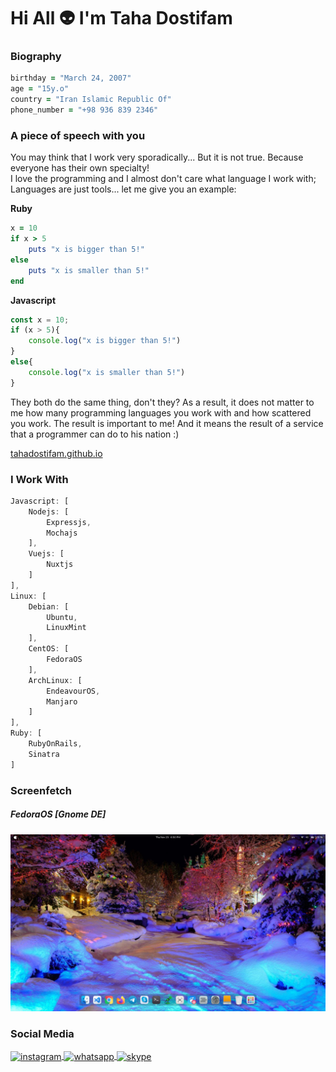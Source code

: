 # Hi All 👽 I'm Taha Dostifam

### Biography
```ruby 
birthday = "March 24, 2007"
age = "15y.o"
country = "Iran Islamic Republic Of"
phone_number = "+98 936 839 2346"
```

### A piece of speech with you 

You may think that I work very sporadically... But it is not true. Because everyone has their own specialty!   
I love the programming and I almost don't care what language I work with;   
Languages are just tools... let me give you an example:   

**Ruby**
```ruby
x = 10
if x > 5
    puts "x is bigger than 5!"
else
    puts "x is smaller than 5!"
end
```
**Javascript**
```javascript
const x = 10;
if (x > 5){
    console.log("x is bigger than 5!")
}
else{
    console.log("x is smaller than 5!")
}
```

They both do the same thing, don't they? As a result, it does not matter to me how many programming languages you work with and how scattered you work.
The result is important to me!
And it means the result of a service that a programmer can do to his nation :)

<a href="http://tahadostifam.github.io">tahadostifam.github.io</a>

### I Work With
```js
Javascript: [
    Nodejs: [
        Expressjs,
        Mochajs
    ],
    Vuejs: [
        Nuxtjs
    ]
],
Linux: [
    Debian: [
        Ubuntu, 
        LinuxMint
    ],
    CentOS: [
        FedoraOS
    ],
    ArchLinux: [
        EndeavourOS,
        Manjaro
    ]
],
Ruby: [
    RubyOnRails,
    Sinatra
]
```

### Screenfetch
##### FedoraOS [Gnome DE]
![FedoraOS Gnome DE Taha Dostifam](https://github.com/tahadostifam/screenfetch/raw/main/desktop12.png)


### Social Media
<a href="https://instagram.com/tahadostifam131">
    <img align="center" src="https://cdn4.iconfinder.com/data/icons/social-media-2210/24/Instagram-512.png" alt="instagram" height="40" width="40" />
</a>
<a href="https://wa.me/989368392346">
    <img align="center" src="https://logosarchive.com/wp-content/uploads/2021/07/Whatsapp-logo-icon-transparent.png" alt="whatsapp" height="35" width="35" />
</a>
<a href="https://join.skype.com/invite/fqli85vYbx1z">
    <img align="center" src="https://www.iconpacks.net/icons/1/free-skype-icon-132-thumb.png" alt="skype" height="40" width="40" />
</a>
